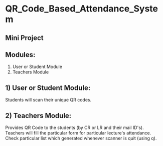 # QR_Code_Based_Attendance_System
## Mini Project

## Modules:
1) User or Student Module
2) Teachers Module

## 1) User or Student Module:
Students will scan their unique QR codes.

## 2) Teachers Module:
Provides QR Code to the students (by CR or LR and their mail ID's).
Teachers will fill the particular form for particular lecture's attendance.
Check particular list which generated whenever scanner is quit (using q).
